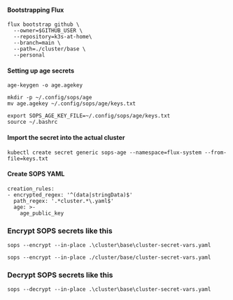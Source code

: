 #### Bootstrapping Flux
```
flux bootstrap github \
  --owner=$GITHUB_USER \
  --repository=k3s-at-home\
  --branch=main \
  --path=./cluster/base \
  --personal
```

#### Setting up age secrets
```
age-keygen -o age.agekey

mkdir -p ~/.config/sops/age
mv age.agekey ~/.config/sops/age/keys.txt

export SOPS_AGE_KEY_FILE=~/.config/sops/age/keys.txt
source ~/.bashrc
```

#### Import the secret into the actual cluster
```
kubectl create secret generic sops-age --namespace=flux-system --from-file=keys.txt
```

#### Create SOPS YAML
```
creation_rules:
- encrypted_regex: '^(data|stringData)$'
  path_regex: '.*cluster.*\.yaml$'
  age: >-
    age_public_key
```

### Encrypt SOPS secrets like this
```
sops --encrypt --in-place .\cluster\base\cluster-secret-vars.yaml

sops --encrypt --in-place ./cluster/base/cluster-secret-vars.yaml
```

### Decrypt SOPS secrets like this
```
sops --decrypt --in-place .\cluster\base\cluster-secret-vars.yaml
```